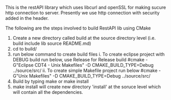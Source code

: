 This is the restAPI library which uses libcurl and openSSL for making sucure http connection to server.
Presently we use http connection with security added in the header.  

The following are the steps involved to build RestAPI lib using CMake
1. Create a new directory called build at the source directory level (i.e. build include lib source README.md)
2. cd to build/
3. run below command to create build files
   i. To create eclipse project with DEBUG build run below, use Release for Release build
      #cmake -G"Eclipse CDT4 - Unix Makefiles" -D CMAKE_BUILD_TYPE=Debug ../source/src/
   ii. To create simple Makefile project run below
      #cmake -G"Unix Makefiles" -D CMAKE_BUILD_TYPE=Debug ../source/src/
4. Build by typing make or make install
5. make install will create new directory 'install' at the soruce level which will contain all the dependencies.
